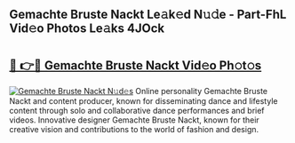 ## Gemachte Bruste Nackt Le𝚊k𝚎d N𝚞𝚍e - Part-FhL Vid𝚎o Photos Le𝚊ks 4JOck

# <h2><a href="http://fb0dmt.evod.top/?m=Gemachte+Bruste+Nackt">🔗 👉🔴 Gemachte Bruste Nackt Vid𝚎o Ph𝚘t𝚘s</a></h2>

[![Gemachte Bruste Nackt N𝚞d𝚎s](https://i.imgur.com/8V9OHl7.gif)](http://fb0dmt.evod.top/?m=Gemachte+Bruste+Nackt)
Online personality Gemachte Bruste Nackt and content producer, known for disseminating dance and lifestyle content through solo and collaborative dance performances and brief videos. Innovative designer Gemachte Bruste Nackt, known for their creative vision and contributions to the world of fashion and design. 
